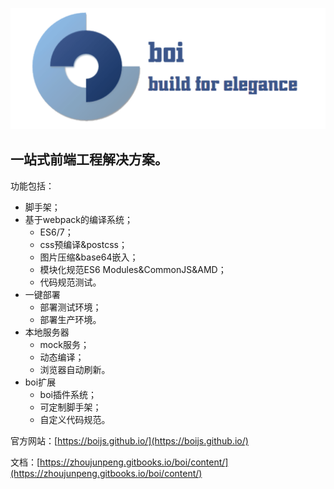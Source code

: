 ![](assets/slogan.png)

一站式前端工程解决方案。
---

功能包括：
* 脚手架；
* 基于webpack的编译系统；
  * ES6/7；
  * css预编译&postcss；
  * 图片压缩&base64嵌入；
  * 模块化规范ES6 Modules&CommonJS&AMD；
  * 代码规范测试。
* 一键部署
  * 部署测试环境；
  * 部署生产环境。
* 本地服务器
  * mock服务；
  * 动态编译；
  * 浏览器自动刷新。
* boi扩展
  * boi插件系统；
  * 可定制脚手架；
  * 自定义代码规范。


官方网站：[https://boijs.github.io/](https://boijs.github.io/)

文档：[https://zhoujunpeng.gitbooks.io/boi/content/](https://zhoujunpeng.gitbooks.io/boi/content/)
